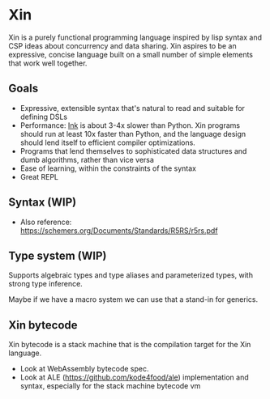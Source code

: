 # Xin

Xin is a purely functional programming language inspired by lisp syntax and CSP ideas about concurrency and data sharing. Xin aspires to be an expressive, concise language built on a small number of simple elements that work well together.

## Goals

- Expressive, extensible syntax that's natural to read and suitable for defining DSLs
- Performance: [Ink](https://github.com/thesephist/ink) is about 3-4x slower than Python. Xin programs should run at least 10x faster than Python, and the language design should lend itself to efficient compiler optimizations.
- Programs that lend themselves to sophisticated data structures and dumb algorithms, rather than vice versa
- Ease of learning, within the constraints of the syntax
- Great REPL

## Syntax (WIP)

- Also reference: https://schemers.org/Documents/Standards/R5RS/r5rs.pdf

## Type system (WIP)

Supports algebraic types and type aliases and parameterized types, with strong type inference.

Maybe if we have a macro system we can use that a stand-in for generics.

## Xin bytecode

Xin bytecode is a stack machine that is the compilation target for the Xin language.

- Look at WebAssembly bytecode spec.
- Look at ALE (https://github.com/kode4food/ale) implementation and syntax, especially for the stack machine bytecode vm
